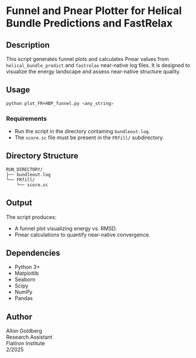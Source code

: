 # Funnel and Pnear Plotter for Helical Bundle Predictions and FastRelax

## Description
This script generates funnel plots and calculates Pnear values from `helical_bundle_predict` and `fastrelax` near-native log files. It is designed to visualize the energy landscape and assess near-native structure quality.

## Usage
```bash
python plot_FR+HBP_funnel.py <any_string>
```

### Requirements
- Run the script in the directory containing `bundleout.log`.
- The `score.sc` file must be present in the `FRfill/` subdirectory.

## Directory Structure
```
RUN_DIRECTORY/
├── bundleout.log
└── FRfill/
    └── score.sc
```

## Output
The script produces:
- A funnel plot visualizing energy vs. RMSD.
- Pnear calculations to quantify near-native convergence.

## Dependencies
- Python 3+
- Matplotlib
- Seaborn
- Scipy
- NumPy
- Pandas

## Author
Allon Goldberg  
Research Assistant  
Flatiron Institute  
2/2025

